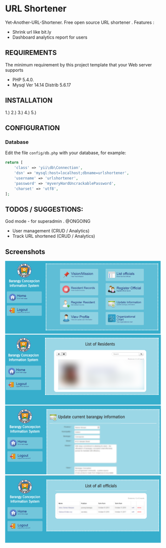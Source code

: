 URL Shortener
============================

Yet-Another-URL-Shortener. Free open source URL shortener . 
Features : 

  * Shrink url like bit.ly
  * Dashboard analytics report for users



REQUIREMENTS
------------

The minimum requirement by this project template that your Web server supports 
* PHP 5.4.0.
* Mysql  Ver 14.14 Distrib 5.6.17

INSTALLATION
------------

1.)
2.)
3.)
4.)
5.)



CONFIGURATION
-------------

### Database

Edit the file `config/db.php` with your database, for example:

```php
return [
    'class' => 'yii\db\Connection',
    'dsn' => 'mysql:host=localhost;dbname=urlshortener',
    'username' => 'urlshortener',
    'password' => 'myveryHardUncrackablePassword',
    'charset' => 'utf8',
];
```




**TODOS / SUGGESTIONS:**
------------
God mode - for superadmin .  @ONGOING
  - User management (CRUD / Analytics)
  - Track URL shortened (CRUD / Analytics)







Screenshots
-------------
![Alt text](/screenshots/dashboard.PNG?raw=true)
![Alt text](/screenshots/2.PNG?raw=true)
![Alt text](/screenshots/6.PNG?raw=true)
![Alt text](/screenshots/7.PNG?raw=true)